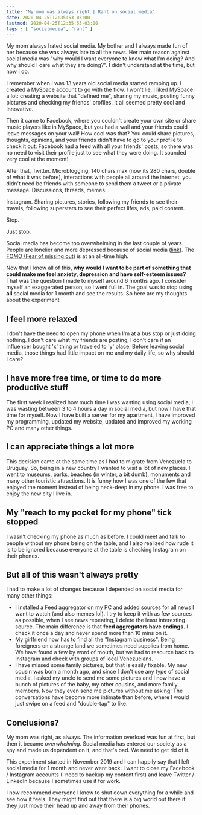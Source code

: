 ```yaml
---
title: "My mom was always right | Rant on social media"
date: 2020-04-25T12:35:53-03:00
lastmod: 2020-04-25T12:35:53-03:00
tags : [ "socialmedia", "rant" ]
---
```


My mom always hated social media. My bother and I always made fun of her because she was always late to all the news. Her main reason against social media was "why would I want everyone to know what I'm doing? And why should I care what they are doing?". I didn't understand at the time, but now I do.

I remember when I was 13 years old social media started ramping up. I created a MySpace account to go with the flow. I won't lie, I liked MySpace a lot: creating a website that "defined me", sharing my music, posting funny pictures and checking my friends' profiles. It all seemed pretty cool and innovative.

Then it came to Facebook, where you couldn't create your own site or share music players like in MySpace, but you had a wall and your friends could leave messages on your wall! How cool was that? You could share pictures, thoughts, opinions, and your friends didn't have to go to your profile to check it out: Facebook had a feed with all your friends' posts, so there was no need to visit their profile just to see what they were doing. It sounded very cool at the moment!

After that, Twitter. Microblogging, 140 chars max (now its 280 chars, double of what it was before), interactions with people all around the internet, you didn't need be friends with someone to send them a tweet or a private message. Discussions, threads, memes...

Instagram. Sharing pictures, stories, following my friends to see their travels, following superstars to see their perfect lifes, ads, paid content.

Stop.

Just stop.

Social media has become too overwhelming in the last couple of years. People are lonelier and more depressed because of social media ([link](https://guilfordjournals.com/doi/10.1521/jscp.2018.37.10.751)). The [FOMO (Fear of missing out)](https://en.wikipedia.org/wiki/Fear_of_missing_out) is at an all-time high.

Now that I know all of this, **why would I want to be part of something that could make me feel anxiety, depression and have self-esteem issues?** That was the question I made to myself around 6 months ago. I consider myself an exaggerated person, so I went full in. The goal was to stop using **all** social media for 1 month and see the results. So here are my thoughts about the experiment

## I feel more relaxed

I don't have the need to open my phone when I'm at a bus stop or just doing nothing. I don't care what my friends are posting, I don't care if an influencer bought 'x' thing or traveled to 'y' place. Before leaving social media, those things had little impact on me and my daily life, so why should I care?

## I have more free time, or time to do more productive stuff

The first week I realized how much time I was wasting using social media, I was wasting between 3 to 4 hours a day in social media, but now I have that time for myself. Now I have built a server for my apartment, I have improved my programming, updated my website, updated and improved my working PC and many other things.

## I can appreciate things a lot more

This decision came at the same time as I had to migrate from Venezuela to Uruguay. So, being in a new country I wanted to visit a lot of new places. I went to museums, parks, beaches (in winter, a bit dumb), monuments and many other touristic attractions. It is funny how I was one of the few that enjoyed the moment instead of being neck-deep in my phone. I was free to enjoy the new city I live in.

## My "reach to my pocket for my phone" tick stopped

I wasn't checking my phone as much as before. I could meet and talk to people without my phone being on the table, and I also realized how rude it is to be ignored because everyone at the table is checking Instagram on their phones.

## But all of this wasn't always pretty

I had to make a lot of changes because I depended on social media for many other things:

*   I installed a Feed aggregator on my PC and added sources for all news I want to watch (and also memes lol). I try to keep it with as few sources as possible, when I see news repeating, I delete the least interesting source. The main difference is that **feed aggregators have endings.** I check it once a day and never spend more than 10 mins on it.
*   My girlfriend now has to find all the "Instagram business". Being foreigners on a strange land we sometimes need supplies from home. We have found a few by word of mouth, but we had to resource back to Instagram and check with groups of local Venezuelans.
*   I have missed some family pictures, but that is easily fixable. My new cousin was born a month ago, and since I don't use any type of social media, I asked my uncle to send me some pictures and I now have a bunch of pictures of the baby, my other cousins, and more family members. Now they even send me pictures without me asking! The conversations have become more intimate than before, where I would just swipe on a feed and "double-tap" to like.

## Conclusions?

My mom was right, as always. The information overload was fun at first, but then it became _overwhelming_. Social media has entered our society as a spy and made us dependent on it, and that's bad. We need to get rid of it.

This experiment started in November 2019 and I can happily say that I left social media for 1 month and never went back. I want to close my Facebook / Instagram accounts (I need to backup my content first) and leave Twitter / LinkedIn because I sometimes use it for work.

I now recommend everyone I know to shut down everything for a while and see how it feels. They might find out that there is a big world out there if they just move their head up and away from their phones.
